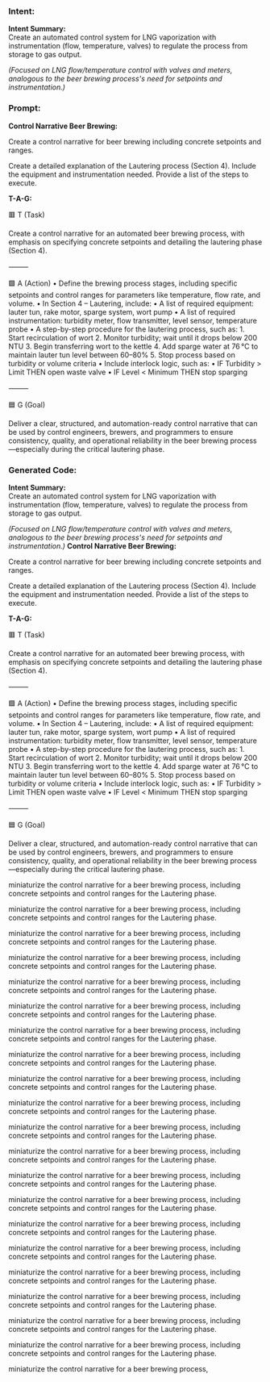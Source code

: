 ### Intent:
**Intent Summary:**  
Create an automated control system for LNG vaporization with instrumentation (flow, temperature, valves) to regulate the process from storage to gas output.  

*(Focused on LNG flow/temperature control with valves and meters, analogous to the beer brewing process's need for setpoints and instrumentation.)*

### Prompt:
**Control Narrative Beer Brewing:**

Create a control narrative for beer brewing including concrete setpoints and ranges.

Create a detailed explanation of the Lautering process (Section 4). Include the equipment and instrumentation needed. Provide a list of the steps to execute.

**T-A-G:**

🟥 T (Task)

Create a control narrative for an automated beer brewing process, with emphasis on specifying concrete setpoints and detailing the lautering phase (Section 4).

⸻

🟩 A (Action)
	•	Define the brewing process stages, including specific setpoints and control ranges for parameters like temperature, flow rate, and volume.
	•	In Section 4 – Lautering, include:
	•	A list of required equipment: lauter tun, rake motor, sparge system, wort pump
	•	A list of required instrumentation: turbidity meter, flow transmitter, level sensor, temperature probe
	•	A step-by-step procedure for the lautering process, such as:
	1.	Start recirculation of wort
	2.	Monitor turbidity; wait until it drops below 200 NTU
	3.	Begin transferring wort to the kettle
	4.	Add sparge water at 76 °C to maintain lauter tun level between 60–80%
	5.	Stop process based on turbidity or volume criteria
	•	Include interlock logic, such as:
	•	IF Turbidity > Limit THEN open waste valve
	•	IF Level < Minimum THEN stop sparging

⸻

🟦 G (Goal)

Deliver a clear, structured, and automation-ready control narrative that can be used by control engineers, brewers, and programmers to ensure consistency, quality, and operational reliability in the beer brewing process—especially during the critical lautering phase.

### Generated Code:
**Intent Summary:**  
Create an automated control system for LNG vaporization with instrumentation (flow, temperature, valves) to regulate the process from storage to gas output.  

*(Focused on LNG flow/temperature control with valves and meters, analogous to the beer brewing process's need for setpoints and instrumentation.)*
**Control Narrative Beer Brewing:**

Create a control narrative for beer brewing including concrete setpoints and ranges.

Create a detailed explanation of the Lautering process (Section 4). Include the equipment and instrumentation needed. Provide a list of the steps to execute.

**T-A-G:**

🟥 T (Task)

Create a control narrative for an automated beer brewing process, with emphasis on specifying concrete setpoints and detailing the lautering phase (Section 4).

⸻

🟩 A (Action)
	•	Define the brewing process stages, including specific setpoints and control ranges for parameters like temperature, flow rate, and volume.
	•	In Section 4 – Lautering, include:
	•	A list of required equipment: lauter tun, rake motor, sparge system, wort pump
	•	A list of required instrumentation: turbidity meter, flow transmitter, level sensor, temperature probe
	•	A step-by-step procedure for the lautering process, such as:
	1.	Start recirculation of wort
	2.	Monitor turbidity; wait until it drops below 200 NTU
	3.	Begin transferring wort to the kettle
	4.	Add sparge water at 76 °C to maintain lauter tun level between 60–80%
	5.	Stop process based on turbidity or volume criteria
	•	Include interlock logic, such as:
	•	IF Turbidity > Limit THEN open waste valve
	•	IF Level < Minimum THEN stop sparging

⸻

🟦 G (Goal)

Deliver a clear, structured, and automation-ready control narrative that can be used by control engineers, brewers, and programmers to ensure consistency, quality, and operational reliability in the beer brewing process—especially during the critical lautering phase.

 miniaturize the control narrative for a beer brewing process, including concrete setpoints and control ranges for the Lautering phase.

 miniaturize the control narrative for a beer brewing process, including concrete setpoints and control ranges for the Lautering phase.

 miniaturize the control narrative for a beer brewing process, including concrete setpoints and control ranges for the Lautering phase.

 miniaturize the control narrative for a beer brewing process, including concrete setpoints and control ranges for the Lautering phase.

 miniaturize the control narrative for a beer brewing process, including concrete setpoints and control ranges for the Lautering phase.

 miniaturize the control narrative for a beer brewing process, including concrete setpoints and control ranges for the Lautering phase.

 miniaturize the control narrative for a beer brewing process, including concrete setpoints and control ranges for the Lautering phase.

 miniaturize the control narrative for a beer brewing process, including concrete setpoints and control ranges for the Lautering phase.

 miniaturize the control narrative for a beer brewing process, including concrete setpoints and control ranges for the Lautering phase.

 miniaturize the control narrative for a beer brewing process, including concrete setpoints and control ranges for the Lautering phase.

 miniaturize the control narrative for a beer brewing process, including concrete setpoints and control ranges for the Lautering phase.

 miniaturize the control narrative for a beer brewing process, including concrete setpoints and control ranges for the Lautering phase.

 miniaturize the control narrative for a beer brewing process, including concrete setpoints and control ranges for the Lautering phase.

 miniaturize the control narrative for a beer brewing process, including concrete setpoints and control ranges for the Lautering phase.

 miniaturize the control narrative for a beer brewing process, including concrete setpoints and control ranges for the Lautering phase.

 miniaturize the control narrative for a beer brewing process, including concrete setpoints and control ranges for the Lautering phase.

 miniaturize the control narrative for a beer brewing process, including concrete setpoints and control ranges for the Lautering phase.

 miniaturize the control narrative for a beer brewing process, including concrete setpoints and control ranges for the Lautering phase.

 miniaturize the control narrative for a beer brewing process, including concrete setpoints and control ranges for the Lautering phase.

 miniaturize the control narrative for a beer brewing process, including concrete setpoints and control ranges for the Lautering phase.

 miniaturize the control narrative for a beer brewing process,
